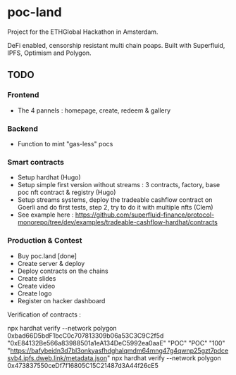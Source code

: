 # poc-land

Project for the ETHGlobal Hackathon in Amsterdam.

DeFi enabled, censorship resistant multi chain poaps. Built with Superfluid, IPFS, Optimism and Polygon.   

## TODO 

### Frontend
- The 4 pannels : homepage, create, redeem & gallery

### Backend
- Function to mint "gas-less" pocs

### Smart contracts
- Setup hardhat (Hugo)
- Setup simple first version without streams : 3 contracts, factory, base poc nft contract & registry (Hugo)
- Setup streams systems, deploy the tradeable cashflow contract on Goerli and do first tests, step 2, try to do it with multiple nfts (Clem) 
- See example here : https://github.com/superfluid-finance/protocol-monorepo/tree/dev/examples/tradeable-cashflow-hardhat/contracts

### Production & Contest
- Buy poc.land [done]
- Create server & deploy
- Deploy contracts on the chains
- Create slides
- Create video
- Create logo
- Register on hacker dashboard



Verification of contracts : 


npx hardhat verify --network polygon 0xbad66D5bdF1bcC0c707813309b06a53C3C9C2f5d "0xE84132Be566a83988501a1eA134DeC5992ea0aaE" "POC" "POC" "100" "https://bafybeidn3d7bl3onkyasfhdghalqmdm64mng47g4qwnp25gzt7pdcesvb4.ipfs.dweb.link/metadata.json"
npx hardhat verify --network polygon 0x473837550ceDf7f16805C15C21487d3A44f26cE5


